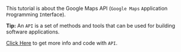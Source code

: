 This tutorial is about the Google Maps API (<code>Google Maps</code> <code>A</code>pplication <code>P</code>rogramming <code>I</code>nterface).
<p></p>
<b>Tip:</b> An <code>API</code> is a set of methods and tools that can be used for building software applications.
<p></p>
<a href="https://github.com/BGP100/HTML-Guide/blob/main/HTML/APIs/">Click Here</a> to get more info and code with <code>API</code>.
